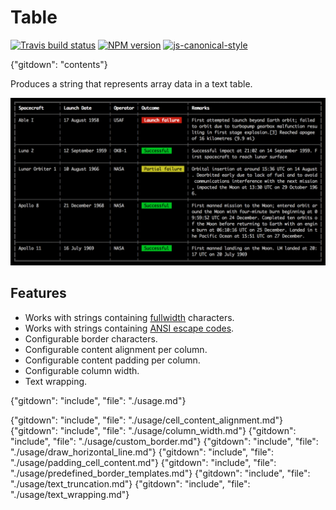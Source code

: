 # Table

[![Travis build status](http://img.shields.io/travis/gajus/table/master.svg?style=flat)](https://travis-ci.org/gajus/table)
[![NPM version](http://img.shields.io/npm/v/table.svg?style=flat)](https://www.npmjs.com/package/table)
[![js-canonical-style](https://img.shields.io/badge/code%20style-canonical-brightgreen.svg?style=flat)](https://github.com/gajus/canonical)

{"gitdown": "contents"}

Produces a string that represents array data in a text table.

![Demo of table displaying a list of missions to the Moon.](./.README/demo.png)

## Features

* Works with strings containing [fullwidth](https://en.wikipedia.org/wiki/Halfwidth_and_fullwidth_forms) characters.
* Works with strings containing [ANSI escape codes](https://en.wikipedia.org/wiki/ANSI_escape_code).
* Configurable border characters.
* Configurable content alignment per column.
* Configurable content padding per column.
* Configurable column width.
* Text wrapping.

{"gitdown": "include", "file": "./usage.md"}

{"gitdown": "include", "file": "./usage/cell_content_alignment.md"}
{"gitdown": "include", "file": "./usage/column_width.md"}
{"gitdown": "include", "file": "./usage/custom_border.md"}
{"gitdown": "include", "file": "./usage/draw_horizontal_line.md"}
{"gitdown": "include", "file": "./usage/padding_cell_content.md"}
{"gitdown": "include", "file": "./usage/predefined_border_templates.md"}
{"gitdown": "include", "file": "./usage/text_truncation.md"}
{"gitdown": "include", "file": "./usage/text_wrapping.md"}
